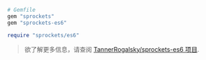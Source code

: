 ```rb
# Gemfile
gem "sprockets"
gem "sprockets-es6"
```

```rb
require "sprockets/es6"
```

<blockquote class="babel-callout babel-callout-info">
  <p>
    欲了解更多信息，请查阅 <a href="https://github.com/TannerRogalsky/sprockets-es6">TannerRogalsky/sprockets-es6 项目</a>.
  </p>
</blockquote>
